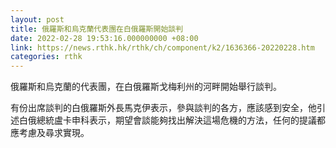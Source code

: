```yaml
---
layout: post
title: 俄羅斯和烏克蘭代表團在白俄羅斯開始談判
date: 2022-02-28 19:53:16.000000000 +08:00
link: https://news.rthk.hk/rthk/ch/component/k2/1636366-20220228.htm
categories: rthk
---
```


俄羅斯和烏克蘭的代表團，在白俄羅斯戈梅利州的河畔開始舉行談判。

有份出席談判的白俄羅斯外長馬克伊表示，參與談判的各方，應該感到安全，他引述白俄總統盧卡申科表示，期望會談能夠找出解決這場危機的方法，任何的提議都應考慮及尋求實現。
